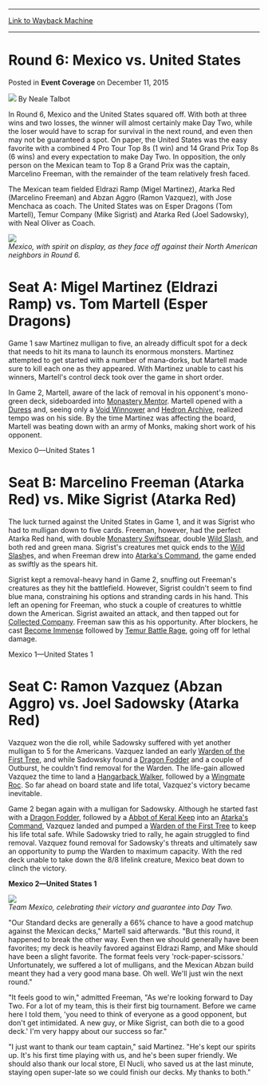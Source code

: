 
---
[Link to Wayback Machine](https://web.archive.org/web/20151215012547/http://magic.wizards.com/en/events/coverage/2015WMC/round-6-mexico-vs-united-states-2015-12-11)

[_metadata_:author]:- "Neale Talbot"
[_metadata_:description]:- "In Round 6, Mexico and the United States squared off. With both at three wins and two losses, the winner will almost certainly make Day Two, while the loser would have to scrap for survival in the next round, and even then may not be guaranteed a spot. On paper, the United States was the easy favorite with a combined 4 Pro Tour Top 8s (1 win) and 14 Grand Prix Top 8s (6 wins) and every expectation to make Day Two. In opposition, the only person on the Mexican team to Top 8 a Grand Prix was the captain, Marcelino Freeman, with the remainder of the team relatively fresh faced."
[_metadata_:generator]:- "Drupal 7 (http://drupal.org)"
[_metadata_:node]:- "939566"
[_metadata_:publish_date]:- "2015-12-11"
[_metadata_:source]:- "div-main-content"
[_metadata_:title]:- "Round 6: Mexico vs. United States"
[_metadata_:wayback_capture_timestamp]:- "2015-12-15 01:25:47"
[_metadata_:wayback_raw_url]:- "https://web.archive.org/web/20151215012547id_/http://magic.wizards.com/en/events/coverage/2015WMC/round-6-mexico-vs-united-states-2015-12-11"
[_metadata_:wayback_url]:- "http://magic.wizards.com/en/events/coverage/2015WMC/round-6-mexico-vs-united-states-2015-12-11"
---


Round 6: Mexico vs. United States
=================================



 Posted in **Event Coverage**
 on December 11, 2015 






![](https://media.magic.wizards.com/styles/auth_small/public/images/person/Neale.jpg)
By Neale Talbot











In Round 6, Mexico and the United States squared off. With both at three wins and two losses, the winner will almost certainly make Day Two, while the loser would have to scrap for survival in the next round, and even then may not be guaranteed a spot. On paper, the United States was the easy favorite with a combined 4 Pro Tour Top 8s (1 win) and 14 Grand Prix Top 8s (6 wins) and every expectation to make Day Two. In opposition, the only person on the Mexican team to Top 8 a Grand Prix was the captain, Marcelino Freeman, with the remainder of the team relatively fresh faced.


The Mexican team fielded Eldrazi Ramp (Migel Martinez), Atarka Red (Marcelino Freeman) and Abzan Aggro (Ramon Vazquez), with Jose Menchaca as coach. The United States was on Esper Dragons (Tom Martell), Temur Company (Mike Sigrist) and Atarka Red (Joel Sadowsky), with Neal Oliver as Coach.


![](https://media.wizards.com/2015/events/2015wmc/r6_mexico.jpg)  
*Mexico, with spirit on display, as they face off against their North American neighbors in Round 6.*


Seat A: Migel Martinez (Eldrazi Ramp) vs. Tom Martell (Esper Dragons)
=====================================================================


Game 1 saw Martinez mulligan to five, an already difficult spot for a deck that needs to hit its mana to launch its enormous monsters. Martinez attempted to get started with a number of mana-dorks, but Martell made sure to kill each one as they appeared. With Martinez unable to cast his winners, Martell's control deck took over the game in short order.


In Game 2, Martell, aware of the lack of removal in his opponent's mono-green deck, sideboarded into [Monastery Mentor](http://gatherer.wizards.com/Pages/Card/Details.aspx?name=Monastery+Mentor). Martell opened with a [Duress](http://gatherer.wizards.com/Pages/Card/Details.aspx?name=Duress) and, seeing only a [Void Winnower](http://gatherer.wizards.com/Pages/Card/Details.aspx?name=Void+Winnower) and [Hedron Archive](http://gatherer.wizards.com/Pages/Card/Details.aspx?name=Hedron+Archive), realized tempo was on his side. By the time Martinez was affecting the board, Martell was beating down with an army of Monks, making short work of his opponent.


Mexico 0—United States 1


Seat B: Marcelino Freeman (Atarka Red) vs. Mike Sigrist (Atarka Red)
====================================================================


The luck turned against the United States in Game 1, and it was Sigrist who had to mulligan down to five cards. Freeman, however, had the perfect Atarka Red hand, with double [Monastery Swiftspear](http://gatherer.wizards.com/Pages/Card/Details.aspx?name=Monastery+Swiftspear), double [Wild Slash](http://gatherer.wizards.com/Pages/Card/Details.aspx?name=Wild+Slash), and both red and green mana. Sigrist's creatures met quick ends to the [Wild Slash](http://gatherer.wizards.com/Pages/Card/Details.aspx?name=Wild+Slash)es, and when Freeman drew into [Atarka's Command](http://gatherer.wizards.com/Pages/Card/Details.aspx?name=Atarka%27s+Command), the game ended as swiftly as the spears hit.


Sigrist kept a removal-heavy hand in Game 2, snuffing out Freeman's creatures as they hit the battlefield. However, Sigrist couldn't seem to find blue mana, constraining his options and stranding cards in his hand. This left an opening for Freeman, who stuck a couple of creatures to whittle down the American. Sigrist awaited an attack, and then tapped out for [Collected Company](http://gatherer.wizards.com/Pages/Card/Details.aspx?name=Collected+Company). Freeman saw this as his opportunity. After blockers, he cast [Become Immense](http://gatherer.wizards.com/Pages/Card/Details.aspx?name=Become+Immense) followed by [Temur Battle Rage](http://gatherer.wizards.com/Pages/Card/Details.aspx?name=Temur+Battle+Rage), going off for lethal damage.


Mexico 1—United States 1


Seat C: Ramon Vazquez (Abzan Aggro) vs. Joel Sadowsky (Atarka Red)
==================================================================


Vazquez won the die roll, while Sadowsky suffered with yet another mulligan to 5 for the Americans. Vazquez landed an early [Warden of the First Tree](http://gatherer.wizards.com/Pages/Card/Details.aspx?name=Warden+of+the+First+Tree), and while Sadowsky found a [Dragon Fodder](http://gatherer.wizards.com/Pages/Card/Details.aspx?name=Dragon+Fodder) and a couple of Outburst, he couldn't find removal for the Warden. The life-gain allowed Vazquez the time to land a [Hangarback Walker](http://gatherer.wizards.com/Pages/Card/Details.aspx?name=Hangarback+Walker), followed by a [Wingmate Roc](http://gatherer.wizards.com/Pages/Card/Details.aspx?name=Wingmate+Roc). So far ahead on board state and life total, Vazquez's victory became inevitable.


Game 2 began again with a mulligan for Sadowsky. Although he started fast with a [Dragon Fodder](http://gatherer.wizards.com/Pages/Card/Details.aspx?name=Dragon+Fodder), followed by a [Abbot of Keral Keep](http://gatherer.wizards.com/Pages/Card/Details.aspx?name=Abbot+of+Keral+Keep) into an [Atarka's Command](http://gatherer.wizards.com/Pages/Card/Details.aspx?name=Atarka%27s+Command), Vazquez landed and pumped a [Warden of the First Tree](http://gatherer.wizards.com/Pages/Card/Details.aspx?name=Warden+of+the+First+Tree) to keep his life total safe. While Sadowsky tried to rally, he again struggled to find removal. Vazquez found removal for Sadowsky's threats and ultimately saw an opportunity to pump the Warden to maximum capacity. With the red deck unable to take down the 8/8 lifelink creature, Mexico beat down to clinch the victory.


**Mexico 2—United States 1**


![](https://media.wizards.com/2015/events/2015wmc/r6_mexicowin.jpg)  
*Team Mexico, celebrating their victory and guarantee into Day Two.*


"Our Standard decks are generally a 66% chance to have a good matchup against the Mexican decks," Martell said afterwards. "But this round, it happened to break the other way. Even then we should generally have been favorites; my deck is heavily favored against Eldrazi Ramp, and Mike should have been a slight favorite. The format feels very 'rock-paper-scissors.' Unfortunately, we suffered a lot of mulligans, and the Mexican Abzan build meant they had a very good mana base. Oh well. We'll just win the next round."


"It feels good to win," admitted Freeman, "As we're looking forward to Day Two. For a lot of my team, this is their first big tournament. Before we came here I told them, 'you need to think of everyone as a good opponent, but don't get intimidated. A new guy, or Mike Sigrist, can both die to a good deck.' I'm very happy about our success so far."


"I just want to thank our team captain," said Martinez. "He's kept our spirits up. It's his first time playing with us, and he's been super friendly. We should also thank our local store, El Nucli, who saved us at the last minute, staying open super-late so we could finish our decks. My thanks to both."







